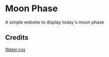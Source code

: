 # Moon Phase

A simple website to display today's moon phase

## Credits

[Water.css](https://watercss.kognise.dev/)
